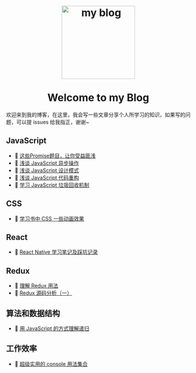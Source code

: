 <h1 align="center">
<br>
  <a href="https://github.com/hankzhuo/Blog"><img src="https://openparachute.files.wordpress.com/2017/11/blog-720.jpg" alt="my blog" width=200"></a>
  <br>
    <br>
  Welcome to my Blog
  <br>
</h1>

欢迎来到我的博客，在这里，我会写一些文章分享个人所学习的知识，如果写的问题，可以提 issues 给我指正，谢谢~


## JavaScript

* 📜 [这些Promise题目，让你受益匪浅](https://github.com/hankzhuo/Blog/issues/7)
* 📜 [浅谈 JavaScript 异步操作](https://github.com/hankzhuo/Blog/issues/2)
* 📜 [浅谈 JavaScript 设计模式](https://github.com/hankzhuo/Blog/issues/3)
* 📜 [浅谈 JavaScript 代码重构](https://github.com/hankzhuo/Blog/issues/4)
* 📜 [学习 JavaScript 垃圾回收机制](https://github.com/hankzhuo/Blog/issues/5)


## CSS

* 📜 [学习书中 CSS 一些动画效果](https://github.com/hankzhuo/Blog/issues/6)


## React

* 📜 [React Native 学习笔记及踩坑记录](https://github.com/hankzhuo/Blog/blob/master/React-Native/React-Native%E5%AD%A6%E4%B9%A0%E7%AC%94%E8%AE%B0%E5%8F%8A%E8%B8%A9%E5%9D%91%E8%AE%B0%E5%BD%95.md)

## Redux

* 📜 [理解 Redux 用法](https://github.com/hankzhuo/Blog/issues/9)
* 📜 [Redux 源码分析（一）](https://github.com/hankzhuo/Blog/issues/8)


## 算法和数据结构

* 📜 [用 JavaScript 的方式理解递归](https://github.com/hankzhuo/Blog/blob/master/JS/%E7%94%A8%20JavaScript%20%E7%9A%84%E6%96%B9%E5%BC%8F%E7%90%86%E8%A7%A3%E9%80%92%E5%BD%92.md)


## 工作效率

* 📜 [超级实用的 console 用法集合](https://github.com/hankzhuo/Blog/blob/master/Effciency/console.md)

